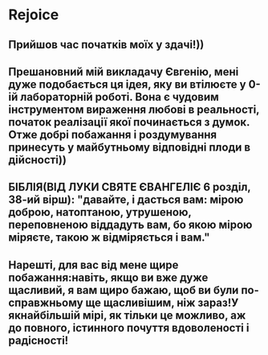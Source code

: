 # Rejoice

Прийшов час початків моїх у здачі!))
------------------------------------------------------------------------------------------------------------------------------------------
Прешановний мій викладачу Євгенію, мені дуже подобається ця ідея, яку ви втілюєте у 0-ій лабораторній роботі. Вона є чудовим інструментом вираження любові в реальності, початок реалізації якої починається з думок. Отже добрі побажання і роздумування принесуть у майбутньому відповідні плоди в дійсності))
------------------------------------------------------------------------------------------------------------------------------------------
БІБЛІЯ(ВІД ЛУКИ СВЯТЕ ЄВАНГЕЛІЄ 6 розділ, 38-ий вірш):
"давайте, і дасться вам: мірою доброю, натоптаною, утрушеною, переповненою віддадуть вам, бо якою мірою міряєте, такою ж відміряється і вам."
------------------------------------------------------------------------------------------------------------------------------------------
Нарешті, для вас від мене щире побажання:навіть, якщо ви вже дуже щасливий, я вам щиро бажаю, щоб ви були по-справжньому ще щасливішим, ніж зараз!У якнайбільшій мірі, як тільки це можливо, аж до повного, істинного почуття вдоволеності і радісності!
------------------------------------------------------------------------------------------------------------------------------------------
